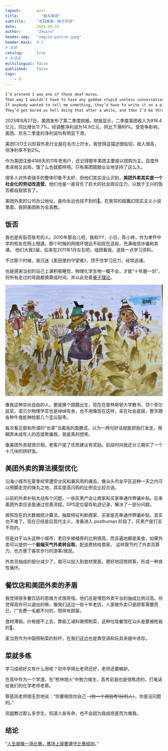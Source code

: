 ```yaml
---
layout:       post
title:          "我与美团"
subtitle:     "衣冠禽兽，妹子好逑"
date:         2025-09-25
author:       "Zeusro"
header-img:   "img/in-post/m.jpeg"
header-mask:  0.3
# 目录
catalog:      true
# 多语言
multilingual: false
published:    false
tags:
    - P
---
```


```txt
I’d pretend I was one of those deaf-mutes. 
That way I wouldn’t have to have any goddam stupid useless conversations with anybody. 
If anybody wanted to tell me something, they’d have to write it on a piece of paper and shove it over to me. 
They’d get bored as hell doing that after a while, and then I’d be through with having conversations for the rest of my life.
```

2025年8月27日，美团发布了第二季度财报。财报显示，二季度美团收入为918.4亿元，同比增长11.7%。经调整净利润为14.9亿元，同比下滑89%。受竞争影响，美团、京东二季度的净利润均有明显下滑。

美团CEO王兴形容外卖行业是在毛巾上拧水，我觉得这描述很贴切，收入很高，但净利率不到2%。

作为美团注册4188天的11年老用户，还记得那年美团主要是以团购为主。百度外卖进局又出局，饿了么也就那样吧。只有美团兢兢业业地坚持了这么久。

很多人对外卖骑手的整体印象不太好，但他们其实没认识到，**美团外卖其实是一个社会化的劳动改造营**。他们也是一直背负了巨大的社会舆论压力，以致于王兴的饭否都自我禁言了。

美团外卖的公司办公地址，是你永远也找不到的🤣。在我写的超魔幻现实主义小说里面，我把美团称为全真教。

## 饭否

我也是有饭否账号的人。2010年那会儿吧，我和YY，小日，陈小梓，作为聿怀中学的校友在网上相遇。那个时候的网络环境远不如现在这般，充满电信诈骗和卖课。
他们大我2届，后来在2011年1月左右吧，组团看我，送我一点学习资料。

不过那个时候，我沉迷《麦田里的守望者》，顶不住学习压力，经常逃课。

也是感谢当初的自己上课积极睡觉，物理化学生物一概不会，才能“十年磨一剑”，将所有走过的弯路都换算成时间，并以此完善[量子理论](github.com/zeusro/quantum)。

![image](/img/in-post/m.jpeg)

像我这种崇尚自由的人，要是换个国籍出生，现在在普林斯顿大学教书，领个菲尔兹奖，诺贝尔物理学奖也是绰绰有余，也不用像现在这样，呆在社会底层，整天跟各种牛鬼蛇神抢那几个歪瓜裂枣。

每次看见那些所谓的“长辈”当着我的面撒谎，以为一两句好话就能把我打发走，用糊弄未成年人的态度欺骗我，我是真的想笑。

像美团外卖就很识相，老客户提了优质建议有奖励。前段时间我还分三期买了一个十几块的拼好饭。

## 美团外卖的算法模型优化

沿海小城市在夏季经常遭受台风和暴风雨的袭击。像汕头市金平区这种一天之内可以用脚走完的弹丸之地，其实提高闪购的比例会比较合适。

以前的外卖补贴大战有个问题，一些灰黑产会让商家和买家串通作弊骗补贴。后来美团外卖应该是通过完善流程，GPS定位留存轨迹记录，解决了一部分问题。

按照现在的大数据统计算法，抽取特征判断商家、买家是否串通作弊骗补贴，其实也不难了。现在已经是后现代主义，准备进入 posthuman 阶段了，灰黑产是打击不完的。

但是对于汕头这种小城市，老旧步梯楼房的比例很高，而且遍地都是美食，如果外卖可以提供一个**极端天气外卖转自取**，配送费转给商家。
这样既节约了外卖员算力，也方便了喜欢步行的游客/居民。

外卖员抽成的部分减少了，就可以投入到食材里面，更好地回馈顾客，形成一种良性循环。

## 餐饮店和美团外卖的矛盾

我觉得很多餐饮店的思维方式很奇怪。他们总是埋怨外卖平台的抽成比例过高。你觉得高你可以退出的嘛，像我们这边一些十年老店，人家做外卖只是顾客需要而已，广告费一毛都不付的，照样有顾客。

食材滞销，价格提不上去，靠偷工减料做预制菜，这种垃圾餐馆在汕头是要被枪毙的🤣。

麦当劳作为中国预制菜的标杆，在我们这边也是靠空调和玩具夹缝中求存。

## 菜就多练

学习成绩好又有什么用呢？初中学得比老师还好，老师还要嫉妒。

在高中作为一个学渣，在“枪林炮火”中勉力维生，高考前我也是很焦虑的，打电话给我们的化学老师老蔡。

蔡慈凤老师很无奈地说：“你要相信你自己 ~~（你一个测验考1分的人）~~，你是没问题的。”

凤姐教过那么多学生，知道人各有命，也不会因为我成绩差而为难我。

## 结论

“[人生就像一场比赛，赛场上就要遵守比赛规则](https://www.zhihu.com/tardis/zm/art/520220963?source_id=1003)。”